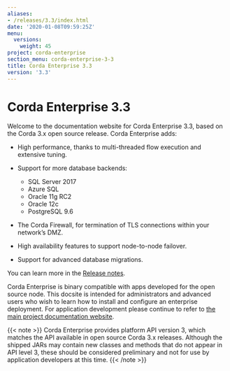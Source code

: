 ```yaml
---
aliases:
- /releases/3.3/index.html
date: '2020-01-08T09:59:25Z'
menu:
  versions:
    weight: 45
project: corda-enterprise
section_menu: corda-enterprise-3-3
title: Corda Enterprise 3.3
version: '3.3'
---
```



# Corda Enterprise 3.3

Welcome to the documentation website for Corda Enterprise 3.3, based on the Corda 3.x open source release. Corda Enterprise adds:


* High performance, thanks to multi-threaded flow execution and extensive tuning.
* Support for more database backends:

    * SQL Server 2017
    * Azure SQL
    * Oracle 11g RC2
    * Oracle 12c
    * PostgreSQL 9.6



* The Corda Firewall, for termination of TLS connections within your network’s DMZ.
* High availability features to support node-to-node failover.
* Support for advanced database migrations.

You can learn more in the [Release notes](release-notes.md).

Corda Enterprise is binary compatible with apps developed for the open source node. This docsite is intended for
administrators and advanced users who wish to learn how to install and configure an enterprise deployment. For
application development please continue to refer to [the main project documentation website](https://docs.corda.net/).

{{< note >}}
Corda Enterprise provides platform API version 3, which matches the API available in open source Corda 3.x releases.
Although the shipped JARs may contain new classes and methods that do not appear in API level 3, these should be considered
preliminary and not for use by application developers at this time.
{{< /note >}}
